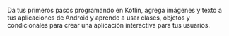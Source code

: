 Da tus primeros pasos programando en Kotlin, agrega imágenes y texto a tus aplicaciones de Android y aprende a usar clases, objetos y condicionales para crear una aplicación interactiva para tus usuarios.